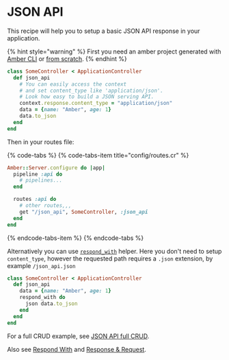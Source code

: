 # JSON API

This recipe will help you to setup a basic JSON API response in your application.

{% hint style="warning" %}
First you need an amber project generated with [Amber CLI](../guides/create-new-app.md) or [from scratch](from-scratch.md).
{% endhint %}

```ruby
class SomeController < ApplicationController
  def json_api
    # You can easily access the context
    # and set content_type like 'application/json'.
    # Look how easy to build a JSON serving API.
    context.response.content_type = "application/json"
    data = {name: "Amber", age: 1}
    data.to_json
  end
end
```

Then in your routes file:

{% code-tabs %}
{% code-tabs-item title="config/routes.cr" %}
```ruby
Amber::Server.configure do |app|
  pipeline :api do
    # pipelines...
  end

  routes :api do
    # other routes,,,
    get "/json_api", SomeController, :json_api
  end
end
```
{% endcode-tabs-item %}
{% endcode-tabs %}

Alternatively you can use [`respond_with`](../guides/controllers/respond-with.md) helper. Here you don't need to setup `content_type`, however the requested path requires a `.json` extension, by example `/json_api.json`

```ruby
class SomeController < ApplicationController
  def json_api
    data = {name: "Amber", age: 1}
    respond_with do
      json data.to_json
    end
  end
end
```

For a full CRUD example, see [JSON API full CRUD](../examples/json-api-full-crud.md).

Also see [Respond With](../guides/controllers/respond-with.md) and [Response & Request](../guides/controllers/request-and-response-objects.md).
